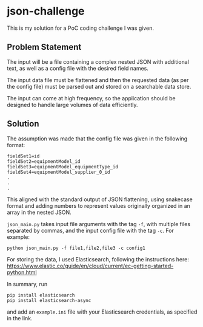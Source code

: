 # json-challenge

This is my solution for a PoC coding challenge I was given.

## Problem Statement
The input will be a file containing a complex nested JSON with additional text, as well as a config file with the desired field names.

The input data file must be flattened and then the requested data (as per the config file) must be parsed out and stored on a searchable data store.

The input can come at high frequency, so the application should be designed to handle large volumes of data efficiently.

## Solution
The assumption was made that the config file was given in the following format:
```
fieldSet1=id
fieldSet2=equipmentModel_id
fieldSet3=equipmentModel_equipmentType_id
fieldSet4=equipmentModel_supplier_0_id
.
.
.
```
This aligned with the standard output of JSON flattening, using snakecase format and adding numbers to represent values originally organized in an array in the nested JSON.

`json_main.py` takes input file arguments with the tag `-f`, with multiple files separated by commas, and the input config file with the tag `-c`.
For example:
```
python json_main.py -f file1,file2,file3 -c config1
```
For storing the data, I used Elasticsearch, following the instructions here: https://www.elastic.co/guide/en/cloud/current/ec-getting-started-python.html

In summary, run 
```
pip install elasticsearch
pip install elasticsearch-async
```
and add an `example.ini` file with your Elasticsearch credentials, as specified in the link.
